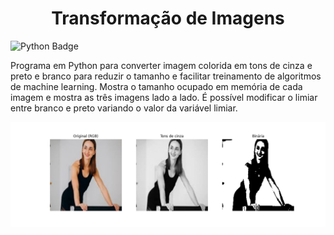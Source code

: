 <h1 align="center">Transformação de Imagens</h1>

![Python Badge](https://img.shields.io/badge/python-3670A0?style=for-the-badge&logo=python&logoColor=ffdd54)

Programa em Python para converter imagem colorida em tons de cinza e preto e branco para reduzir o tamanho e facilitar treinamento de algoritmos de machine learning.
Mostra o tamanho ocupado em memória de cada imagem e mostra as três imagens lado a lado.
É possível modificar o limiar entre branco e preto variando o valor da variável limiar.

<div style="display: flex;">
  <img alt="Exemplos de Transformação" title="#ImagensModificadas" src="./img/ReducaoImagem.png">
</div>

